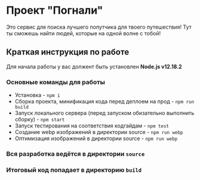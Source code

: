 # Проект "Погнали"
Это сервис для поиска лучшего попутчика для твоего путешествия! 
Тут ты сможешь найти людей, которые на одной волне с тобой!

## Краткая инструкция по работе
Для начала работы у вас должент быть установлен **Node.js v12.18.2**

### Основные команды для работы
- Установка - `npm i`
- Сборка проекта, минификация кода перед деплоем на прод - `npm run build`
- Запуск локального сервера (перед запуском обизательно выполнить сборку) - `npm start`
- Запуск тестирования на соответствия кодгайдам - `npm test`
- Создание webp изображений в директории source - `npm run webp`
- Оптимизация изображений в директории source - `npm run webp`

### Вся разработка ведётся в директории `source`
### Итоговый код попадает в директорию `build`
